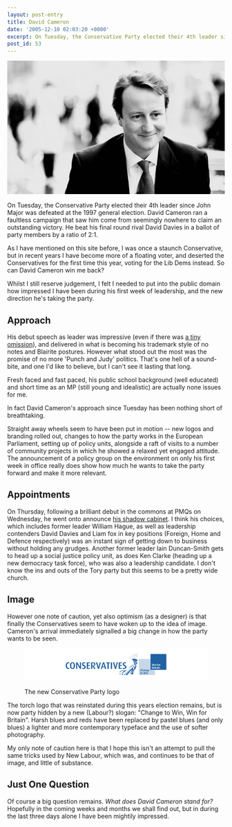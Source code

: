 ```yaml
---
layout: post-entry
title: David Cameron
date: '2005-12-10 02:03:20 +0000'
excerpt: On Tuesday, the Conservative Party elected their 4th leader since John Major was defeated at the 1997 general election.
post_id: 53
---
```

![David Cameron](/assets/2005/12/david_cameron.jpg)

On Tuesday, the Conservative Party elected their 4th leader since John Major was defeated at the 1997 general election. David Cameron ran a faultless campaign that saw him come from seemingly nowhere to claim an outstanding victory. He beat his final round rival David Davies in a ballot of party members by a ratio of 2:1.

As I have mentioned on this site before, I was once a staunch Conservative, but in recent years I have become more of a floating voter, and deserted the Conservatives for the first time this year, voting for the Lib Dems instead. So can David Cameron win me back?

Whilst I still reserve judgement, I felt I needed to put into the public domain how impressed I have been during his first week of leadership, and the new direction he's taking the party.

## Approach
His debut speech as leader was impressive (even if there was [a tiny omission][1]), and delivered in what is becoming his trademark style of no notes and Blairite postures. However what stood out the most was the promise of no more 'Punch and Judy' politics. That's one hell of a sound-bite, and one I'd like to believe, but I can't see it lasting that long.

Fresh faced and fast paced, his public school background (well educated) and short time as an MP (still young and idealistic) are actually none issues for me.

In fact David Cameron's approach since Tuesday has been nothing short of breathtaking.

Straight away wheels seem to have been put in motion -- new logos and branding rolled out, changes to how the party works in the European Parliament, setting up of policy units, alongside a raft of visits to a number of community projects in which he showed a relaxed yet engaged attitude. The announcement of a policy group on the environment on only his first week in office really does show how much he wants to take the party forward and make it more relevant.

## Appointments
On Thursday, following a brilliant debut in the commons at PMQs on Wednesday, he went onto announce [his shadow cabinet][2]. I think his choices, which includes former leader William Hague, as well as leadership contenders David Davies and Liam fox in key positions (Foreign, Home and Defence respectively) was an instant sign of getting down to business without holding any grudges. Another former leader Iain Duncan-Smith gets to head up a social justice policy unit, as does Ken Clarke (heading up a new democracy task force), who was also a leadership candidate. I don't know the ins and outs of the Tory party but this seems to be a pretty wide church.

## Image
However one note of caution, yet also optimism (as a designer) is that finally the Conservatives seem to have woken up to the idea of image. Cameron's arrival immediately signalled a big change in how the party wants to be seen.

<figure>
    <img src="/assets/2005/12/newtorylogo.png" alt=""/>
    <figcaption>
        <p>The new Conservative Party logo</p>
    </figcaption>
</figure>

The torch logo that was reinstated during this years election remains, but is now party hidden by a new (Labour?) slogan: "Change to Win, Win for Britain". Harsh blues and reds have been replaced by pastel blues (and only blues) a lighter and more contemporary typeface and the use of softer photography.

My only note of caution here is that I hope this isn't an attempt to pull the same tricks used by New Labour, which was, and continues to be that of image, and little of substance.

## Just One Question
Of course a big question remains. *What does David Cameron stand for?* Hopefully in the coming weeks and months we shall find out, but in during the last three days alone I have been mightily impressed.

[1]: http://blogs.bbc.co.uk/nickrobinson/2005/12/dcs_missing_cha.html
[2]: http://news.bbc.co.uk/1/hi/uk_politics/4509458.stm